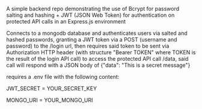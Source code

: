 A simple backend repo demonstrating the use of Bcrypt for password salting and hashing + JWT (JSON Web Token) for authentication on protected API calls in an Express.js environment

Connects to a mongodb database and authenticates users via salted and hashed passwords, granting a JWT token via a POST (username and password) to the /login url, then requires said token to be sent via Authorization HTTP header (with structure "Bearer TOKEN" where TOKEN is the result of the login API call) to access the protected API call /data, said call will respond with a JSON body of {"data": "This is a secret message"}

requires a .env file with the following content:

JWT_SECRET = YOUR_SECRET_KEY

MONGO_URI = YOUR_MONGO_URI
